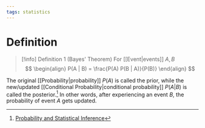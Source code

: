 ```yaml
---
tags: statistics
---
```


# Definition

> [!info] Definition 1 (Bayes' Theorem)
> For [[Event|events]] $A, B$
> $$
> \begin{align}
> P(A | B) = \frac{P(A) P(B | A)}{P(B)}
> \end{align}
> $$

The original [[Probability|probability]] $P(A)$ is called the prior, while the new/updated [[Conditional Probability|conditional probability]] $P(A | B)$ is called the posterior.[^1] In other words, after experiencing an event $B$, the probability of event $A$ gets updated.

[^1]: [Probability and Statistical Inference](zotero://open-pdf/library/items/RM5FREYV?page=45)